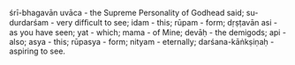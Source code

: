 śrī-bhagavān uvāca - the Supreme Personality of Godhead said; su-durdarśam - very difﬁcult to see; idam - this; rūpam - form; dṛṣṭavān asi - as you have seen; yat - which; mama - of Mine; devāḥ - the demigods; api - also; asya - this; rūpasya - form; nityam - eternally; darśana-kāṅkṣiṇaḥ - aspiring to see.